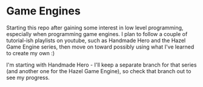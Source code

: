 # Game Engines

Starting this repo after gaining some interest in low level programming, especially when programming game engines. I plan to follow a couple of tutorial-ish playlists on youtube, such as Handmade Hero and the Hazel Game Engine series, then move on toward possibly using what I've learned to create my own :)

I'm starting with Handmade Hero - I'll keep a separate branch for that series (and another one for the Hazel Game Engine), so check that branch out to see my progress.

